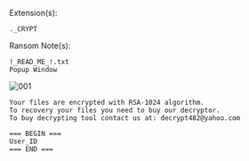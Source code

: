 Extension(s): 
```
._CRYPT
```
Ransom Note(s): 
```
!_READ_ME_!.txt
Popup Window
```
![001](https://github.com/user-attachments/assets/e1cb4ebb-d627-4173-96f7-437d9aa5e7f5)
```
Your files are encrypted with RSA-1024 algorithm.
To recovery your files you need to buy our decryptor.
To buy decrypting tool contact us at: decrypt482@yahoo.com

=== BEGIN ===
User_ID
=== END ===
```
